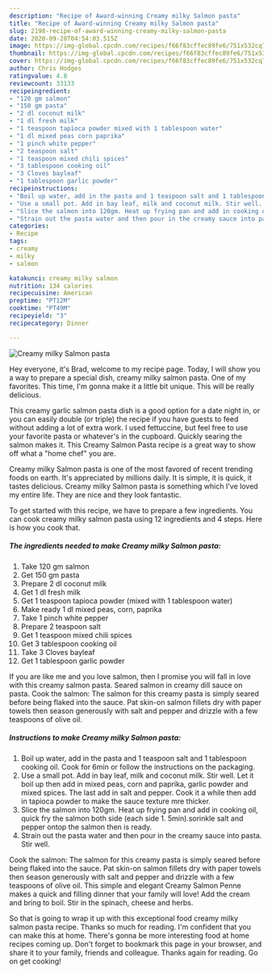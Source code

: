 ```yaml
---
description: "Recipe of Award-winning Creamy milky Salmon pasta"
title: "Recipe of Award-winning Creamy milky Salmon pasta"
slug: 2198-recipe-of-award-winning-creamy-milky-salmon-pasta
date: 2020-09-28T04:54:03.515Z
image: https://img-global.cpcdn.com/recipes/f66f83cffec89fe6/751x532cq70/creamy-milky-salmon-pasta-recipe-main-photo.jpg
thumbnail: https://img-global.cpcdn.com/recipes/f66f83cffec89fe6/751x532cq70/creamy-milky-salmon-pasta-recipe-main-photo.jpg
cover: https://img-global.cpcdn.com/recipes/f66f83cffec89fe6/751x532cq70/creamy-milky-salmon-pasta-recipe-main-photo.jpg
author: Chris Hodges
ratingvalue: 4.8
reviewcount: 33133
recipeingredient:
- "120 gm salmon"
- "150 gm pasta"
- "2 dl coconut milk"
- "1 dl fresh milk"
- "1 teaspoon tapioca powder mixed with 1 tablespoon water"
- "1 dl mixed peas corn paprika"
- "1 pinch white pepper"
- "2 teaspoon salt"
- "1 teaspoon mixed chili spices"
- "3 tablespoon cooking oil"
- "3 Cloves bayleaf"
- "1 tablespoon garlic powder"
recipeinstructions:
- "Boil up water, add in the pasta and 1 teaspoon salt and 1 tablespoon cooking oil. Cook for 6min or follow the instructions on the packaging."
- "Use a small pot. Add in bay leaf, milk and coconut milk. Stir well. Let it boil up then add in mixed peas, corn and paprika, garlic powder and mixed spices. The last add in salt and pepper. Cook it a while then add in tapioca powder to make the sauce texture mre thicker."
- "Slice the salmon into 120gm. Heat up frying pan and add in cooking oil, quick fry the salmon both side (each side 1. 5min).sorinkle salt and pepper ontop the salmon then is ready."
- "Strain out the pasta water and then pour in the creamy sauce into pasta. Stir well."
categories:
- Recipe
tags:
- creamy
- milky
- salmon

katakunci: creamy milky salmon 
nutrition: 134 calories
recipecuisine: American
preptime: "PT12M"
cooktime: "PT49M"
recipeyield: "3"
recipecategory: Dinner

---
```



![Creamy milky Salmon pasta](https://img-global.cpcdn.com/recipes/f66f83cffec89fe6/751x532cq70/creamy-milky-salmon-pasta-recipe-main-photo.jpg)

Hey everyone, it's Brad, welcome to my recipe page. Today, I will show you a way to prepare a special dish, creamy milky salmon pasta. One of my favorites. This time, I'm gonna make it a little bit unique. This will be really delicious.

This creamy garlic salmon pasta dish is a good option for a date night in, or you can easily double (or triple) the recipe if you have guests to feed without adding a lot of extra work. I used fettuccine, but feel free to use your favorite pasta or whatever&#39;s in the cupboard. Quickly searing the salmon makes it. This Creamy Salmon Pasta recipe is a great way to show off what a &#34;home chef&#34; you are.

Creamy milky Salmon pasta is one of the most favored of recent trending foods on earth. It's appreciated by millions daily. It is simple, it is quick, it tastes delicious. Creamy milky Salmon pasta is something which I've loved my entire life. They are nice and they look fantastic.


To get started with this recipe, we have to prepare a few ingredients. You can cook creamy milky salmon pasta using 12 ingredients and 4 steps. Here is how you cook that.

<!--inarticleads1-->

##### The ingredients needed to make Creamy milky Salmon pasta:

1. Take 120 gm salmon
1. Get 150 gm pasta
1. Prepare 2 dl coconut milk
1. Get 1 dl fresh milk
1. Get 1 teaspoon tapioca powder (mixed with 1 tablespoon water)
1. Make ready 1 dl mixed peas, corn, paprika
1. Take 1 pinch white pepper
1. Prepare 2 teaspoon salt
1. Get 1 teaspoon mixed chili spices
1. Get 3 tablespoon cooking oil
1. Take 3 Cloves bayleaf
1. Get 1 tablespoon garlic powder


If you are like me and you love salmon, then I promise you will fall in love with this creamy salmon pasta. Seared salmon in creamy dill sauce on pasta. Cook the salmon: The salmon for this creamy pasta is simply seared before being flaked into the sauce. Pat skin-on salmon fillets dry with paper towels then season generously with salt and pepper and drizzle with a few teaspoons of olive oil. 

<!--inarticleads2-->

##### Instructions to make Creamy milky Salmon pasta:

1. Boil up water, add in the pasta and 1 teaspoon salt and 1 tablespoon cooking oil. Cook for 6min or follow the instructions on the packaging.
1. Use a small pot. Add in bay leaf, milk and coconut milk. Stir well. Let it boil up then add in mixed peas, corn and paprika, garlic powder and mixed spices. The last add in salt and pepper. Cook it a while then add in tapioca powder to make the sauce texture mre thicker.
1. Slice the salmon into 120gm. Heat up frying pan and add in cooking oil, quick fry the salmon both side (each side 1. 5min).sorinkle salt and pepper ontop the salmon then is ready.
1. Strain out the pasta water and then pour in the creamy sauce into pasta. Stir well.


Cook the salmon: The salmon for this creamy pasta is simply seared before being flaked into the sauce. Pat skin-on salmon fillets dry with paper towels then season generously with salt and pepper and drizzle with a few teaspoons of olive oil. This simple and elegant Creamy Salmon Penne makes a quick and filling dinner that your family will love! Add the cream and bring to boil. Stir in the spinach, cheese and herbs. 

So that is going to wrap it up with this exceptional food creamy milky salmon pasta recipe. Thanks so much for reading. I'm confident that you can make this at home. There's gonna be more interesting food at home recipes coming up. Don't forget to bookmark this page in your browser, and share it to your family, friends and colleague. Thanks again for reading. Go on get cooking!
